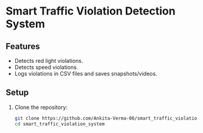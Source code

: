 # Smart Traffic Violation Detection System

## Features
- Detects red light violations.
- Detects speed violations.
- Logs violations in CSV files and saves snapshots/videos.

## Setup
1. Clone the repository:
   ```bash
   git clone https://github.com/Ankita-Verma-06/smart_traffic_violation_system.git
   cd smart_traffic_violation_system
